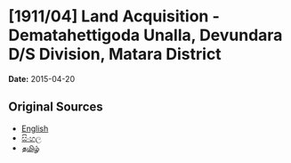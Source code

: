 # [1911/04] Land Acquisition - Dematahettigoda Unalla, Devundara D/S Division, Matara District

**Date:** 2015-04-20

## Original Sources

- [English](https://documents.gov.lk/view/extra-gazettes/2015/4/1911-04_E.pdf)
- [සිංහල](https://documents.gov.lk/view/extra-gazettes/2015/4/1911-04_S.pdf)
- [தமிழ்](https://documents.gov.lk/view/extra-gazettes/2015/4/1911-04_T.pdf)
